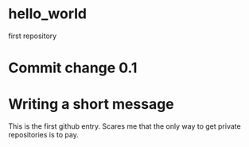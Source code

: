 # hello_world
first repository

# Commit change 0.1 
  # Writing a short message

This is the first github entry. Scares me that the only
  way to get private repositories is to pay. 
